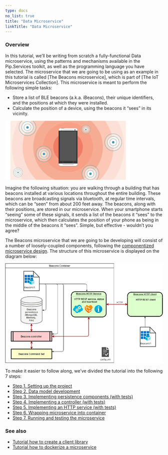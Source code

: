 ```yaml
---
type: docs
no_list: true
title: "Data Microservice"
linkTitle: "Data Microservice" 
---
```


### Overview

In this tutorial, we’ll be writing from scratch a fully-functional Data microservice, using the patterns and mechanisms available in the Pip.Services toolkit, as well as the programming language you have selected. The microservice that we are going to be using as an example in this tutorial is called [The Beacons microservice], which is part of [The IoT Microservices Collection]. This microservice is meant to perform the following simple tasks:

- Store a list of BLE beacons (a.k.a. iBeacons), their unique identifiers, and the positions at which they were installed.
- Calculate the position of a device, using the beacons it “sees” in its vicinity.

![Beacon](/images/tutorials/data_microservice/beacon.png)

Imagine the following situation: you are walking through a building that has beacons installed at various locations throughout the entire building. These beacons are broadcasting signals via bluetooth, at regular time intervals, which can be “seen” from about 200 feet away. The beacons, along with their positions, are stored in our microservice. When your smartphone starts “seeing” some of these signals, it sends a list of the beacons it “sees” to the microservice, which then calculates the position of your phone as being in the middle of the beacons it “sees”. Simple, but effective - wouldn’t you agree?

The Beacons microservice that we are going to be developing will consist of a number of loosely-coupled components, following the [componentized microservice design](../../getting_started). The structure of this microservice is displayed on the diagram below:

![BeaconDiagram](/images/tutorials/data_microservice/beacon_diagram.png)


To make it easier to follow along, we’ve divided the tutorial into the following 7 steps:

- [Step 1. Setting up the project](step1)
- [Step 2. Data model development](step2)
- [Step 3. Implementing persistence components (with tests)](step3)
- [Step 4. Implementing a controller (with tests)](step4)
- [Step 5. Implementing an HTTP service (with tests)](step5)
- [Step 6. Wrapping microservice into container](step6)
- [Step 7. Running and testing the microservice](step7)

### See also

- [Tutorial how to create a client library](../client_library)
- [Tutorial how to dockerize a microservice](../microservice-dockerization)